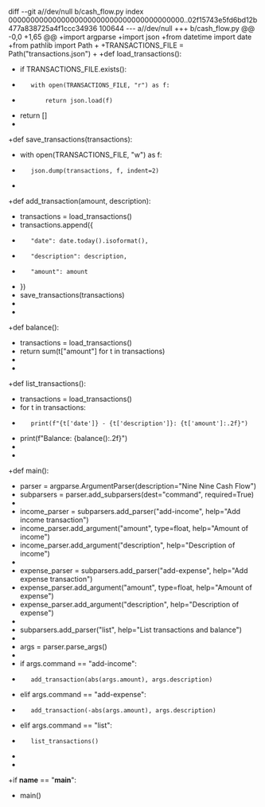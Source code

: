 diff --git a//dev/null b/cash_flow.py
index 0000000000000000000000000000000000000000..02f15743e5fd6bd12b477a838725a4f1ccc34936 100644
--- a//dev/null
+++ b/cash_flow.py
@@ -0,0 +1,65 @@
+import argparse
+import json
+from datetime import date
+from pathlib import Path
+
+TRANSACTIONS_FILE = Path("transactions.json")
+
+def load_transactions():
+    if TRANSACTIONS_FILE.exists():
+        with open(TRANSACTIONS_FILE, "r") as f:
+            return json.load(f)
+    return []
+
+def save_transactions(transactions):
+    with open(TRANSACTIONS_FILE, "w") as f:
+        json.dump(transactions, f, indent=2)
+
+def add_transaction(amount, description):
+    transactions = load_transactions()
+    transactions.append({
+        "date": date.today().isoformat(),
+        "description": description,
+        "amount": amount
+    })
+    save_transactions(transactions)
+
+
+def balance():
+    transactions = load_transactions()
+    return sum(t["amount"] for t in transactions)
+
+
+def list_transactions():
+    transactions = load_transactions()
+    for t in transactions:
+        print(f"{t['date']} - {t['description']}: {t['amount']:.2f}")
+    print(f"Balance: {balance():.2f}")
+
+
+def main():
+    parser = argparse.ArgumentParser(description="Nine Nine Cash Flow")
+    subparsers = parser.add_subparsers(dest="command", required=True)
+
+    income_parser = subparsers.add_parser("add-income", help="Add income transaction")
+    income_parser.add_argument("amount", type=float, help="Amount of income")
+    income_parser.add_argument("description", help="Description of income")
+
+    expense_parser = subparsers.add_parser("add-expense", help="Add expense transaction")
+    expense_parser.add_argument("amount", type=float, help="Amount of expense")
+    expense_parser.add_argument("description", help="Description of expense")
+
+    subparsers.add_parser("list", help="List transactions and balance")
+
+    args = parser.parse_args()
+
+    if args.command == "add-income":
+        add_transaction(abs(args.amount), args.description)
+    elif args.command == "add-expense":
+        add_transaction(-abs(args.amount), args.description)
+    elif args.command == "list":
+        list_transactions()
+
+
+if __name__ == "__main__":
+    main()

